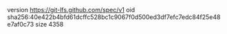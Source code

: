 version https://git-lfs.github.com/spec/v1
oid sha256:40e422b4bfd61dcffc528bc1c9067f0d500ed3df7efc7edc84f25e48e7af0c73
size 4358

